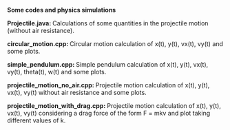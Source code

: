 <b> Some codes and physics simulations </b>

<b> Projectile.java: </b> Calculations of some quantities in the projectile motion (without air resistance).

<b> circular_motion.cpp: </b> Circular motion calculation of x(t), y(t), vx(t), vy(t) and some plots.

<b> simple_pendulum.cpp: </b> Simple pendulum calculation of x(t), y(t), vx(t), vy(t), theta(t), w(t) and some plots.

<b> projectile_motion_no_air.cpp: </b> Projectile motion calculation of x(t), y(t), vx(t), vy(t) without air resistance and some plots.

<b> projectile_motion_with_drag.cpp: </b> Projectile motion calculation of x(t), y(t), vx(t), vy(t) considering a drag force of the form F = mkv and plot taking different values of k.
